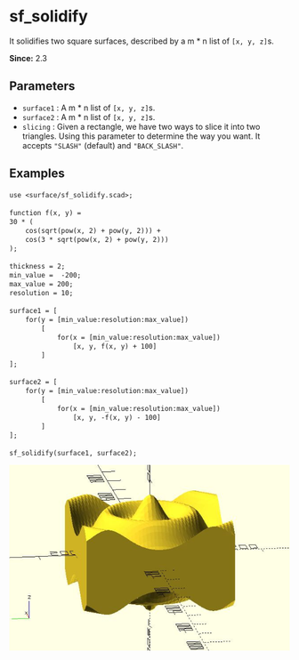 # sf_solidify

It solidifies two square surfaces, described by a m * n list of `[x, y, z]`s. 

**Since:** 2.3

## Parameters

- `surface1` : A m * n list of `[x, y, z]`s.
- `surface2` : A m * n list of `[x, y, z]`s.
- `slicing` : Given a rectangle, we have two ways to slice it into two triangles. Using this parameter to determine the way you want. It accepts `"SLASH"` (default) and `"BACK_SLASH"`.

## Examples

    use <surface/sf_solidify.scad>;

    function f(x, y) = 
    30 * (
        cos(sqrt(pow(x, 2) + pow(y, 2))) + 
        cos(3 * sqrt(pow(x, 2) + pow(y, 2)))
    );

    thickness = 2;
    min_value =  -200;
    max_value = 200;
    resolution = 10;

    surface1 = [
        for(y = [min_value:resolution:max_value])
            [
                for(x = [min_value:resolution:max_value]) 
                    [x, y, f(x, y) + 100]
            ]
    ];

    surface2 = [
        for(y = [min_value:resolution:max_value])
            [
                for(x = [min_value:resolution:max_value]) 
                    [x, y, -f(x, y) - 100]
            ]
    ];

    sf_solidify(surface1, surface2);

![sf_solidify](images/lib3x-sf_solidify-1.JPG)